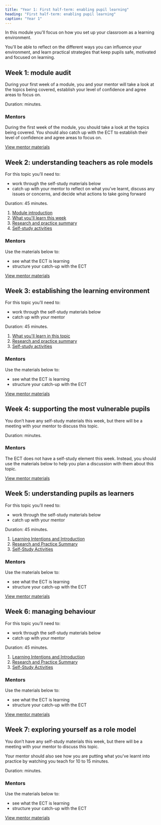 ```yaml
---
title: "Year 1: First half-term: enabling pupil learning"
heading: "First half-term: enabling pupil learning"
caption: "Year 1"
---
```



In this module you'll focus on how you set up your classroom as a learning environment. 

You'll be able to reflect on the different ways you can influence your environment, and learn practical strategies that keep pupils safe, motivated and focused on learning.

## Week 1: module audit

During your first week of a module, you and your mentor will take a look at the topics being covered, establish your level of confidence and agree areas to focus on.

Duration:  minutes.


### Mentors

During the first week of the module, you should take a look at the topics being covered. You should also catch up with the ECT to establish their level of confidence and agree areas to focus on.

[View mentor materials](/ucl/year-1-enabling-pupil-learning/autumn-week-1-mentor-materials)

## Week 2: understanding teachers as role models

For this topic you’ll need to:

* work through the self-study materials below
* catch up with your mentor to reflect on what you’ve learnt, discuss any issues or concerns, and decide what actions to take going forward

Duration: 45 minutes.

1. [Module introduction](/ucl/year-1-enabling-pupil-learning/autumn-week-2-ect-module-introduction)
2. [What you'll learn this week](/ucl/year-1-enabling-pupil-learning/autumn-week-2-ect-what-you'll-learn-this-week)
3. [Research and practice summary](/ucl/year-1-enabling-pupil-learning/autumn-week-2-ect-research-and-practice-summary)
4. [Self-study activities](/ucl/year-1-enabling-pupil-learning/autumn-week-2-ect-self-study-activities)

### Mentors

Use the materials below to:

* see what the ECT is learning 
* structure your catch-up with the ECT

[View mentor materials](/ucl/year-1-enabling-pupil-learning/autumn-week-2-mentor-materials)

## Week 3: establishing the learning environment

For this topic you’ll need to:

* work through the self-study materials below
* catch up with your mentor

Duration: 45 minutes.

1. [What you'll learn in this topic](/ucl/year-1-enabling-pupil-learning/autumn-week-3-ect-what-you'll-learn-in-this-topic)
2. [Research and practice summary](/ucl/year-1-enabling-pupil-learning/autumn-week-3-ect-research-and-practice-summary)
3. [Self-study activities](/ucl/year-1-enabling-pupil-learning/autumn-week-3-ect-self-study-activities)

### Mentors

Use the materials below to:

* see what the ECT is learning 
* structure your catch-up with the ECT

[View mentor materials](/ucl/year-1-enabling-pupil-learning/autumn-week-3-mentor-materials)

## Week 4: supporting the most vulnerable pupils

You don’t have any self-study materials this week, but there will be a meeting with your mentor to discuss this topic.

Duration:  minutes.


### Mentors

The ECT does not have a self-study element this week. Instead, you should use the materials below to help you plan a discussion with them about this topic.

[View mentor materials](/ucl/year-1-enabling-pupil-learning/autumn-week-4-mentor-materials)

## Week 5: understanding pupils as learners

For this topic you’ll need to:

* work through the self-study materials below
* catch up with your mentor

Duration: 45 minutes.

1. [Learning Intentions and Introduction](/ucl/year-1-enabling-pupil-learning/autumn-week-5-ect-learning-intentions-and-introduction)
2. [Research and Practice Summary](/ucl/year-1-enabling-pupil-learning/autumn-week-5-ect-research-and-practice-summary)
3. [Self-Study Activities](/ucl/year-1-enabling-pupil-learning/autumn-week-5-ect-self-study-activities)

### Mentors

Use the materials below to:

* see what the ECT is learning 
* structure your catch-up with the ECT

[View mentor materials](/ucl/year-1-enabling-pupil-learning/autumn-week-5-mentor-materials)

## Week 6: managing behaviour

For this topic you’ll need to:

* work through the self-study materials below
* catch up with your mentor

Duration: 45 minutes.

1. [Learning Intentions and Introduction](/ucl/year-1-enabling-pupil-learning/autumn-week-6-ect-learning-intentions-and-introduction)
2. [Research and Practice Summary](/ucl/year-1-enabling-pupil-learning/autumn-week-6-ect-research-and-practice-summary)
3. [Self-Study Activities](/ucl/year-1-enabling-pupil-learning/autumn-week-6-ect-self-study-activities)

### Mentors

Use the materials below to:

* see what the ECT is learning 
* structure your catch-up with the ECT

[View mentor materials](/ucl/year-1-enabling-pupil-learning/autumn-week-6-mentor-materials)

## Week 7: exploring yourself as a role model

You don’t have any self-study materials this week, but there will be a meeting with your mentor to discuss this topic. 

Your mentor should also see how you are putting what you’ve learnt into practice by watching you teach for 10 to 15 minutes.

Duration:  minutes.


### Mentors

Use the materials below to:

* see what the ECT is learning 
* structure your catch-up with the ECT

[View mentor materials](/ucl/year-1-enabling-pupil-learning/autumn-week-7-mentor-materials)

